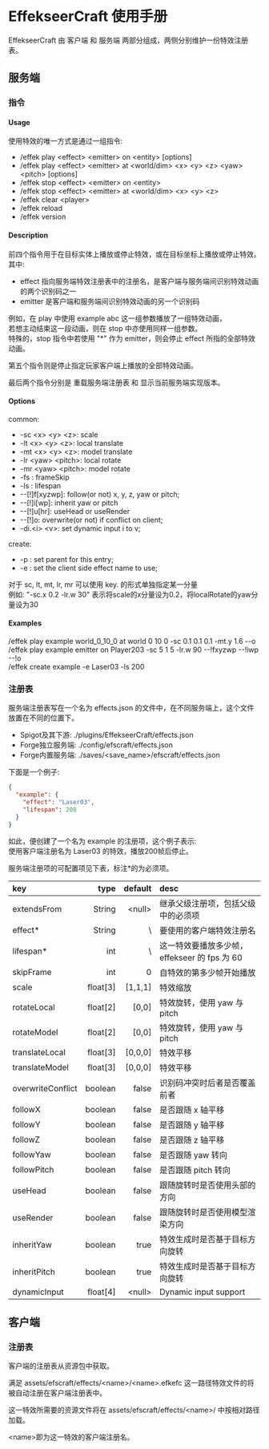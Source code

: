 # EffekseerCraft 使用手册

EffekseerCraft 由 客户端 和 服务端 两部分组成，两侧分别维护一份特效注册表。

## 服务端

### 指令

#### Usage
使用特效的唯一方式是通过一组指令:  
* /effek play \<effect> \<emitter> on \<entity> \[options]
* /effek play \<effect> \<emitter> at \<world/dim> \<x> \<y> \<z> \<yaw> \<pitch> \[options]
* /effek stop \<effect> \<emitter> on \<entity>
* /effek stop \<effect> \<emitter> at \<world/dim> \<x> \<y> \<z>
* /effek clear \<player>
* /effek reload
* /effek version

#### Description

前四个指令用于在目标实体上播放或停止特效，或在目标坐标上播放或停止特效。  
其中:
* effect 指向服务端特效注册表中的注册名，是客户端与服务端间识别特效动画的两个识别码之一
* emitter 是客户端和服务端间识别特效动画的另一个识别码

例如，在 play 中使用 example abc 这一组参数播放了一组特效动画，  
若想主动结束这一段动画，则在 stop 中亦使用同样一组参数。  
特殊的，stop 指令中若使用 "*" 作为 emitter，则会停止 effect 所指的全部特效动画。

第五个指令则是停止指定玩家客户端上播放的全部特效动画。

最后两个指令分别是 重载服务端注册表 和 显示当前服务端实现版本。


#### Options
common:
* -sc \<x> \<y> \<z>: scale
* -lt \<x> \<y> \<z>: local translate
* -mt \<x> \<y> \<z>: model translate
* -lr \<yaw> \<pitch>: local rotate
* -mr \<yaw> \<pitch>: model rotate
* -fs <value>: frameSkip
* -ls <value>: lifespan
* --\[!]f\[xyzwp]: follow(or not) x, y, z, yaw or pitch;
* --\[!]i\[wp]: inherit yaw or pitch
* --\[!]u\[hr]: useHead or useRender
* --\[!]o: overwrite(or not) if conflict on client;
* -di.\<i> \<v>: set dynamic input i to v;

create:
* -p <key>: set parent for this entry;
* -e <key>: set the client side effect name to use;

对于 sc, lt, mt, lr, mr 可以使用 key.<k> <v> 的形式单独指定某一分量  
例如: "-sc.x 0.2 -lr.w 30" 表示将scale的x分量设为0.2，将localRotate的yaw分量设为30

#### Examples
/effek play example world_0_10_0 at world 0 10 0 -sc 0.1 0.1 0.1 -mt.y 1.6 --o  
/effek play example emitter on Player203 -sc 5 1 5 -lr.w 90 --!fxyzwp --!iwp --!o  
/effek create example -e Laser03 -ls 200  

### 注册表
服务端注册表写在一个名为 effects.json 的文件中，在不同服务端上，这个文件放置在不同的位置下。
* Spigot及其下游: ./plugins/EffekseerCraft/effects.json
* Forge独立服务端: ./config/efscraft/effects.json
* Forge内置服务端: ./saves/\<save_name>/efscraft/effects.json

下面是一个例子: 
```json
{
  "example": {
    "effect": "Laser03",
    "lifespan": 200
  }
}
```

如此，便创建了一个名为 example 的注册项，这个例子表示:  
使用客户端注册名为 Laser03 的特效，播放200帧后停止。

服务端注册项的可配置项见下表，标注*的为必须项。  

| key                   |      type |  default | desc                            |
|:----------------------|----------:|---------:|:--------------------------------|
| extendsFrom           |    String |  \<null> | 继承父级注册项，包括父级中的必须项               |
| effect*               |    String |        \ | 要使用的客户端特效注册名                    |
| lifespan*             |       int |        \ | 这一特效要播放多少帧，effekseer 的 fps 为 60 |
| skipFrame             |       int |        0 | 自特效的第多少帧开始播放                    |
| scale                 | float\[3] | \[1,1,1] | 特效缩放                            |
| rotateLocal           | float\[2] |   \[0,0] | 特效旋转，使用 yaw 与 pitch             |
| rotateModel           | float\[2] |   \[0,0] | 特效旋转，使用 yaw 与 pitch             |
| translateLocal        | float\[3] | \[0,0,0] | 特效平移                            |
| translateModel        | float\[3] | \[0,0,0] | 特效平移                            |
| overwriteConflict     |   boolean |    false | 识别码冲突时后者是否覆盖前者                  |
| followX               |   boolean |    false | 是否跟随 x 轴平移                      |
| followY               |   boolean |    false | 是否跟随 y 轴平移                      |
| followZ               |   boolean |    false | 是否跟随 z 轴平移                      |
| followYaw             |   boolean |    false | 是否跟随 yaw 转向                     |
| followPitch           |   boolean |    false | 是否跟随 pitch 转向                   |
| useHead               |   boolean |    false | 跟随旋转时是否使用头部的方向                  |
| useRender             |   boolean |    false | 跟随旋转时是否使用模型渲染方向                 |
| inheritYaw            |   boolean |     true | 特效生成时是否基于目标方向旋转                 |
| inheritPitch          |   boolean |     true | 特效生成时是否基于目标方向旋转                 |
| dynamicInput          | float\[4] |  \<null> | Dynamic input support           |

## 客户端

### 注册表
客户端的注册表从资源包中获取。

满足 assets/efscraft/effects/\<name>/\<name>.efkefc 这一路径特效文件的将被自动注册在客户端注册表中。

这一特效所需要的资源文件将在 assets/efscraft/effects/\<name>/ 中按相对路径加载。

\<name>即为这一特效的客户端注册名。